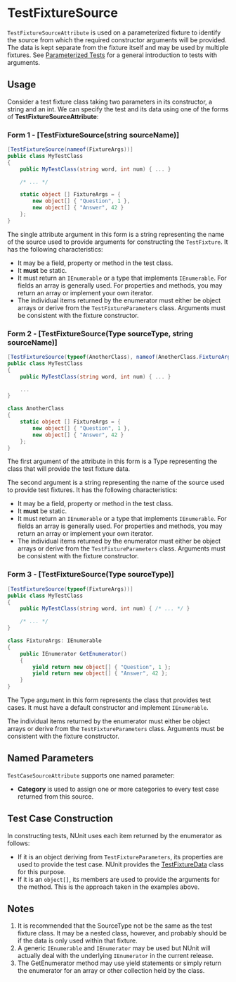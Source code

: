 # TestFixtureSource

`TestFixtureSourceAttribute` is used on a parameterized fixture to
identify the source from which the required constructor arguments will be provided.
The data is kept separate from the fixture itself and may be used by multiple
fixtures. See [Parameterized Tests](xref:parameterizedtests) for a general introduction to
tests with arguments.

## Usage

Consider a test fixture class taking two parameters in its constructor, a string and an int. We can specify the test and its data using one of the forms of **TestFixtureSourceAttribute**:

### Form 1 - [TestFixtureSource(string sourceName)]

```csharp
[TestFixtureSource(nameof(FixtureArgs))]
public class MyTestClass
{
    public MyTestClass(string word, int num) { ... }

    /* ... */

    static object [] FixtureArgs = {
        new object[] { "Question", 1 },
        new object[] { "Answer", 42 }
    };
}
```

The single attribute argument in this form is a string representing the name of the source used
to provide arguments for constructing the `TestFixture`. It has the following characteristics:

* It may be a field, property or method in the test class.
* It __must__ be static.
* It must return an `IEnumerable` or a type that implements `IEnumerable`. For fields an array is generally used. For properties and methods, you may return an array or implement your own iterator.
* The individual items returned by the enumerator must either be object arrays or derive from the `TestFixtureParameters` class. Arguments must be consistent with the fixture constructor.

### Form 2 - [TestFixtureSource(Type sourceType, string sourceName)]

```csharp
[TestFixtureSource(typeof(AnotherClass), nameof(AnotherClass.FixtureArgs)]
public class MyTestClass
{
    public MyTestClass(string word, int num) { ... }

    ...
}

class AnotherClass
{
    static object [] FixtureArgs = {
        new object[] { "Question", 1 },
        new object[] { "Answer", 42 }
    };
}
```

The first argument of the attribute in this form is a Type representing the class that will provide
the test fixture data.

The second argument is a string representing the name of the source used
to provide test fixtures. It has the following characteristics:

* It may be a field, property or method in the test class.
* It __must__ be static.
* It must return an `IEnumerable` or a type that implements `IEnumerable`. For fields an array is generally used. For properties and methods, you may return an array or implement your own iterator.
* The individual items returned by the enumerator must either be object arrays or derive from the `TestFixtureParameters` class. Arguments must be consistent with the fixture constructor.

### Form 3 - [TestFixtureSource(Type sourceType)]

```csharp
[TestFixtureSource(typeof(FixtureArgs))]
public class MyTestClass
{
    public MyTestClass(string word, int num) { /* ... */ }

    /* ... */
}

class FixtureArgs: IEnumerable
{
    public IEnumerator GetEnumerator()
    {
        yield return new object[] { "Question", 1 };
        yield return new object[] { "Answer", 42 };
    }
}
```

The Type argument in this form represents the class that provides test cases.
It must have a default constructor and implement `IEnumerable`.

The individual items returned by the enumerator must either be object arrays or derive from the `TestFixtureParameters` class. Arguments must be consistent with the fixture constructor.

## Named Parameters

`TestCaseSourceAttribute` supports one named parameter:

* **Category** is used to assign one or more categories to every test case returned from this source.

## Test Case Construction

In constructing tests, NUnit uses each item returned by
the enumerator as follows:

* If it is an object deriving from `TestFixtureParameters`, its properties are used to provide the test case. NUnit provides the [TestFixtureData](xref:TestFixtureData) class for this purpose.
* If it is an `object[]`, its members are used to provide the arguments for the method. This is the approach taken in the examples above.

## Notes

1. It is recommended that the SourceType not be the same as the test fixture class. It may be a nested class, however, and probably should be if the data is only used within that fixture.
2. A generic `IEnumerable` and `IEnumerator` may be used but NUnit will actually deal with the underlying `IEnumerator` in the current release.
3. The GetEnumerator method may use yield statements or simply return the enumerator for an array or other collection held by the class.

